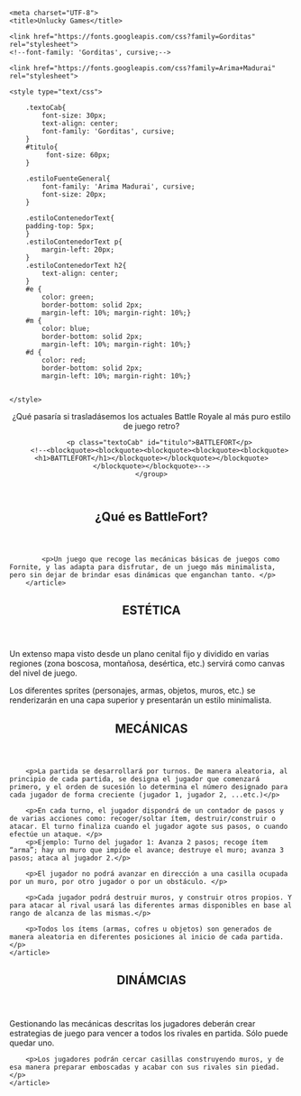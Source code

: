 <head>
      
    <meta charset="UTF-8">
    <title>Unlucky Games</title>
    
    <link href="https://fonts.googleapis.com/css?family=Gorditas" rel="stylesheet">
    <!--font-family: 'Gorditas', cursive;-->
    
    <link href="https://fonts.googleapis.com/css?family=Arima+Madurai" rel="stylesheet">
     
    <style type="text/css">
        
        .textoCab{
            font-size: 30px;
            text-align: center;
            font-family: 'Gorditas', cursive; 
        }
        #titulo{
             font-size: 60px;
        }
        
        .estiloFuenteGeneral{
            font-family: 'Arima Madurai', cursive;
            font-size: 20px;
        }
        
        .estiloContenedorText{
        padding-top: 5px;  
        }
        .estiloContenedorText p{  
            margin-left: 20px;
        }
        .estiloContenedorText h2{  
            text-align: center;
        }
        #e {
            color: green; 
            border-bottom: solid 2px;
            margin-left: 10%; margin-right: 10%;}
        #m {
            color: blue; 
            border-bottom: solid 2px;
            margin-left: 10%; margin-right: 10%;}
        #d {
            color: red; 
            border-bottom: solid 2px;
            margin-left: 10%; margin-right: 10%;}
        
       
    </style>
    
  </head>


<div class="estiloFuenteGeneral">
    <header>
    <group>
        <p class="textoCab">¿Qué pasaría si trasladásemos los actuales Battle Royale al más puro estilo de juego retro? </p>
        
        <p class="textoCab" id="titulo">BATTLEFORT</p>
        <!--<blockquote><blockquote><blockquote><blockquote><blockquote><h1>BATTLEFORT</h1></blockquote></blockquote></blockquote></blockquote></blockquote>-->
    </group>
</header>

<div class="estiloContenedorText">
        <article>
            <header>
                <h2>¿Qué es BattleFort?</h2>
            </header>
            
            <p>Un juego que recoge las mecánicas básicas de juegos como Fornite, y las adapta para disfrutar, de un juego más minimalista, pero sin dejar de brindar esas dinámicas que enganchan tanto. </p>
        </article>
</div>

<div class="estiloContenedorText">
    <article>
        <header id="e">
             <h2>ESTÉTICA</h2>
        </header>
        <p>Un extenso mapa visto desde un plano cenital fijo y dividido en varias regiones (zona boscosa, montañosa, desértica, etc.) servirá como canvas del nivel de juego. </p>
        <p>Los diferentes sprites (personajes, armas, objetos, muros, etc.) se renderizarán en una capa superior y presentarán un estilo minimalista.</p>
    </article>

</div>

<div class="estiloContenedorText">
    <article>       
        <header id="m">
             <h2>MECÁNICAS</h2>
        </header>

        <p>La partida se desarrollará por turnos. De manera aleatoria, al principio de cada partida, se designa el jugador que comenzará primero, y el orden de sucesión lo determina el número designado para cada jugador de forma creciente (jugador 1, jugador 2, ...etc.)</p>
        
        <p>En cada turno, el jugador dispondrá de un contador de pasos y de varias acciones como: recoger/soltar ítem, destruir/construir o atacar. El turno finaliza cuando el jugador agote sus pasos, o cuando efectúe un ataque. </p>
        <p>Ejemplo: Turno del jugador 1: Avanza 2 pasos; recoge ítem “arma”; hay un muro que impide el avance; destruye el muro; avanza 3 pasos; ataca al jugador 2.</p>
        
        <p>El jugador no podrá avanzar en dirección a una casilla ocupada por un muro, por otro jugador o por un obstáculo. </p>
        
        <p>Cada jugador podrá destruir muros, y construir otros propios. Y para atacar al rival usará las diferentes armas disponibles en base al rango de alcanza de las mismas.</p>
        
        <p>Todos los ítems (armas, cofres u objetos) son generados de manera aleatoria en diferentes posiciones al inicio de cada partida. </p>   
    </article>
</div>

    
<div class="estiloContenedorText">
    <article>
        <header id="d">
             <h2>DINÁMCIAS</h2>
        </header>
         <p>Gestionando las mecánicas descritas los jugadores deberán crear estrategias de juego para vencer a todos los rivales en partida. Sólo puede quedar uno. </p>
        
        <p>Los jugadores podrán cercar casillas construyendo muros, y de esa manera preparar emboscadas y acabar con sus rivales sin piedad. </p>
    </article>
</div>

    
</div>
